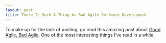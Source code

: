 ```yaml
--- 
layout: post
title: There Is Such A Thing As Bad Agile Software Development
---
```

To make up for the lack of posting, go read this amazing post about <a href="http://steve-yegge.blogspot.com/2006/09/good-agile-bad-agile_27.html">Good Agile, Bad Agile</a>.  One of the most interesting things I've read in a while.
